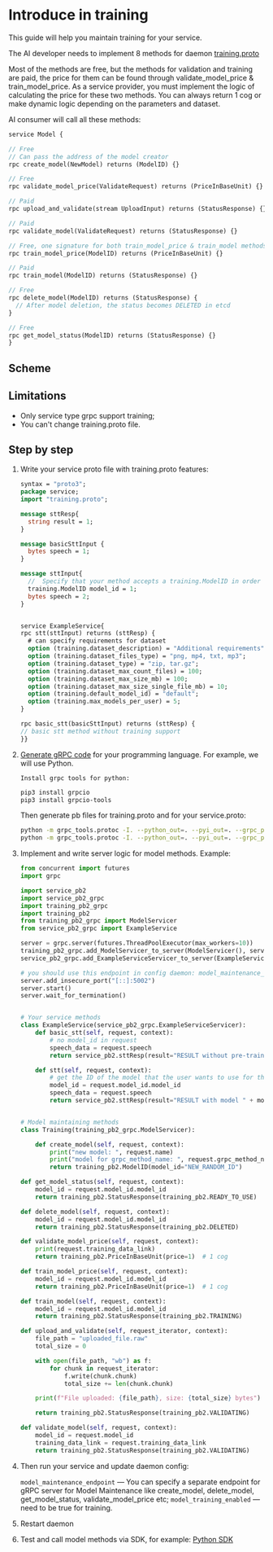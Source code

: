 # Introduce in training

This guide will help you maintain training for your service.

The AI developer needs to implement 8 methods for daemon <a href="/assets/files/training.proto" download>training.proto</a>  

Most of the methods are free, but the methods for validation and training are paid, the price for them can be found through validate_model_price & train_model_price. As a service provider, you must implement the logic of calculating the price for these two methods. You can always return 1 cog or make dynamic logic depending on the parameters and dataset.

AI consumer will call all these methods:

  ```proto
  service Model {

  // Free
  // Can pass the address of the model creator
  rpc create_model(NewModel) returns (ModelID) {}

  // Free
  rpc validate_model_price(ValidateRequest) returns (PriceInBaseUnit) {}

  // Paid
  rpc upload_and_validate(stream UploadInput) returns (StatusResponse) {}

  // Paid
  rpc validate_model(ValidateRequest) returns (StatusResponse) {}

  // Free, one signature for both train_model_price & train_model methods
  rpc train_model_price(ModelID) returns (PriceInBaseUnit) {}

  // Paid
  rpc train_model(ModelID) returns (StatusResponse) {}

  // Free
  rpc delete_model(ModelID) returns (StatusResponse) {
    // After model deletion, the status becomes DELETED in etcd
  }

  // Free
  rpc get_model_status(ModelID) returns (StatusResponse) {}
  }
  ```

## Scheme

<ImageViewer src="/assets/images/products/AIMarketplace/daemon/daemon_training.png" alt="The scheme of the daemon's work with training methods"/>

## Limitations

-   Only service type grpc support training;
-   You can't change training.proto file.

## Step by step

1.  Write your service proto file with training.proto features:

    ```proto
    syntax = "proto3";
    package service;
    import "training.proto";
    
    message sttResp{
      string result = 1;
    }
    
    message basicSttInput {
      bytes speech = 1;
    }
    
    message sttInput{
      //  Specify that your method accepts a training.ModelID in order to support training
      training.ModelID model_id = 1;
      bytes speech = 2;
    }


    service ExampleService{
    rpc stt(sttInput) returns (sttResp) {
      # can specify requirements for dataset
      option (training.dataset_description) = "Additional requirements";
      option (training.dataset_files_type) = "png, mp4, txt, mp3";
      option (training.dataset_type) = "zip, tar.gz";
      option (training.dataset_max_count_files) = 100;
      option (training.dataset_max_size_mb) = 100;
      option (training.dataset_max_size_single_file_mb) = 10;
      option (training.default_model_id) = "default";
      option (training.max_models_per_user) = 5;
    }

    rpc basic_stt(basicSttInput) returns (sttResp) {
    // basic stt method without training support
    }}
    ```


2.  [Generate gRPC code](https://grpc.io/docs/languages/python/quickstart/#generate-grpc-code) for your programming language.
    For example, we will use Python.

        Install grpc tools for python:
    ```sh
    pip3 install grpcio
    pip3 install grpcio-tools
    ```

    Then generate pb files for training.proto and for your service.proto:
    ```sh
    python -m grpc_tools.protoc -I. --python_out=. --pyi_out=. --grpc_python_out=. training.proto
    python -m grpc_tools.protoc -I. --python_out=. --pyi_out=. --grpc_python_out=. service.proto
    ```

3.  Implement and write server logic for model methods. Example:

    ```python
    from concurrent import futures
    import grpc
    
    import service_pb2
    import service_pb2_grpc
    import training_pb2_grpc
    import training_pb2
    from training_pb2_grpc import ModelServicer
    from service_pb2_grpc import ExampleService
    
    server = grpc.server(futures.ThreadPoolExecutor(max_workers=10))
    training_pb2_grpc.add_ModelServicer_to_server(ModelServicer(), server)
    service_pb2_grpc.add_ExampleServiceServicer_to_server(ExampleService(), server)
    
    # you should use this endpoint in config daemon: model_maintenance_endpoint
    server.add_insecure_port("[::]:5002")
    server.start()
    server.wait_for_termination()


    # Your service methods
    class ExampleService(service_pb2_grpc.ExampleServiceServicer):
        def basic_stt(self, request, context):
            # no model_id in request
            speech_data = request.speech
            return service_pb2.sttResp(result="RESULT without pre-trained model")
    
        def stt(self, request, context):
            # get the ID of the model that the user wants to use for this method
            model_id = request.model_id.model_id
            speech_data = request.speech
            return service_pb2.sttResp(result="RESULT with model " + model_id)
    
    
    # Model maintaining methods
    class Training(training_pb2_grpc.ModelServicer):
    
        def create_model(self, request, context):
            print("new model: ", request.name)
            print("model for grpc_method_name: ", request.grpc_method_name)
            return training_pb2.ModelID(model_id="NEW_RANDOM_ID")

    def get_model_status(self, request, context):
        model_id = request.model_id.model_id
        return training_pb2.StatusResponse(training_pb2.READY_TO_USE)

    def delete_model(self, request, context):
        model_id = request.model_id.model_id
        return training_pb2.StatusResponse(training_pb2.DELETED)

    def validate_model_price(self, request, context):
        print(request.training_data_link)
        return training_pb2.PriceInBaseUnit(price=1)  # 1 cog

    def train_model_price(self, request, context):
        model_id = request.model_id.model_id
        return training_pb2.PriceInBaseUnit(price=1)  # 1 cog

    def train_model(self, request, context):
        model_id = request.model_id.model_id
        return training_pb2.StatusResponse(training_pb2.TRAINING)

    def upload_and_validate(self, request_iterator, context):
        file_path = "uploaded_file.raw"
        total_size = 0

        with open(file_path, "wb") as f:
            for chunk in request_iterator:
                f.write(chunk.chunk)
                total_size += len(chunk.chunk)

        print(f"File uploaded: {file_path}, size: {total_size} bytes")

        return training_pb2.StatusResponse(training_pb2.VALIDATING)

    def validate_model(self, request, context):
        model_id = request.model_id
        training_data_link = request.training_data_link
        return training_pb2.StatusResponse(training_pb2.VALIDATING)

    ```

4.  Then run your service and update daemon config:

    `model_maintenance_endpoint` — You can specify a separate endpoint for gRPC server for Model Maintenance like create_model, delete_model, get_model_status, validate_model_price etc;
    `model_training_enabled` — need to be true for training.

5. Restart daemon

6. Test and call model methods via SDK, for example: [Python SDK](/docs/products/DecentralizedAIPlatform/QuickStartGuides/ServiceCallingViaSDK/)
